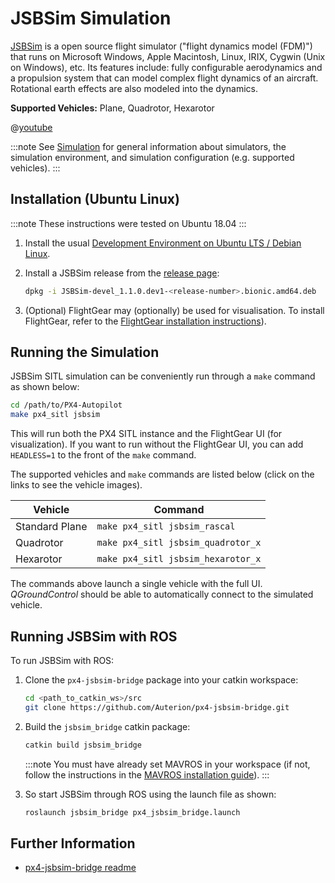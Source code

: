 # JSBSim Simulation

[JSBSim](http://jsbsim.sourceforge.net/index.html) is a open source flight simulator ("flight dynamics model (FDM)") that runs on Microsoft Windows, Apple Macintosh, Linux, IRIX, Cygwin (Unix on Windows), etc.
Its features include: fully configurable aerodynamics and a propulsion system that can model complex flight dynamics of an aircraft.
Rotational earth effects are also modeled into the dynamics.

**Supported Vehicles:** Plane, Quadrotor, Hexarotor

@[youtube](https://youtu.be/y5azVNmIVyw)

:::note
See [Simulation](../simulation/README.md) for general information about simulators, the simulation environment, and simulation configuration (e.g. supported vehicles).
:::

## Installation (Ubuntu Linux)

:::note
These instructions were tested on Ubuntu 18.04
:::

1. Install the usual [Development Environment on Ubuntu LTS / Debian Linux](../dev_setup/dev_env_linux_ubuntu.md).
1. Install a JSBSim release from the [release page](https://github.com/JSBSim-Team/jsbsim/releases/tag/Linux):

   ```sh
   dpkg -i JSBSim-devel_1.1.0.dev1-<release-number>.bionic.amd64.deb
   ```

1. (Optional) FlightGear may (optionally) be used for visualisation.
   To install FlightGear, refer to the [FlightGear installation instructions](../sim_flightgear/README.md)).

## Running the Simulation

JSBSim SITL simulation can be conveniently run through a `make` command as shown below:

```sh
cd /path/to/PX4-Autopilot
make px4_sitl jsbsim
```

This will run both the PX4 SITL instance and the FlightGear UI (for visualization).
If you want to run without the FlightGear UI, you can add `HEADLESS=1` to the front of the `make` command.

The supported vehicles and `make` commands are listed below (click on the links to see the vehicle images).

| Vehicle        | Command                            |
| -------------- | ---------------------------------- |
| Standard Plane | `make px4_sitl jsbsim_rascal`      |
| Quadrotor      | `make px4_sitl jsbsim_quadrotor_x` |
| Hexarotor      | `make px4_sitl jsbsim_hexarotor_x` |

The commands above launch a single vehicle with the full UI.
_QGroundControl_ should be able to automatically connect to the simulated vehicle.

## Running JSBSim with ROS

To run JSBSim with ROS:

1. Clone the `px4-jsbsim-bridge` package into your catkin workspace:

   ```sh
   cd <path_to_catkin_ws>/src
   git clone https://github.com/Auterion/px4-jsbsim-bridge.git
   ```

1. Build the `jsbsim_bridge` catkin package:

   ```sh
   catkin build jsbsim_bridge
   ```

   :::note
   You must have already set MAVROS in your workspace (if not, follow the instructions in the [MAVROS installation guide](../ros/mavros_installation.md)).
   :::

1. So start JSBSim through ROS using the launch file as shown:

   ```sh
   roslaunch jsbsim_bridge px4_jsbsim_bridge.launch
   ```

## Further Information

- [px4-jsbsim-bridge readme](https://github.com/Auterion/px4-jsbsim-bridge)
